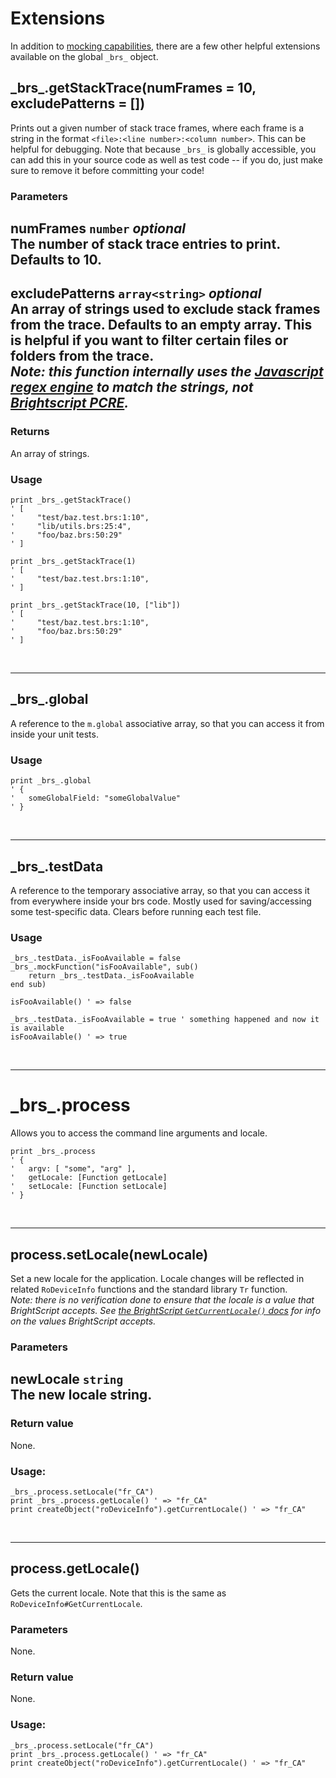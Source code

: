 # Extensions

In addition to [mocking capabilities](api/reference/mocks.md), there are a few other helpful extensions available on the global `_brs_` object.

## \_brs_.getStackTrace(numFrames = 10, excludePatterns = [])

Prints out a given number of stack trace frames, where each frame is a string in the format `<file>:<line number>:<column number>`. This can be helpful for debugging. Note that because `_brs_` is globally accessible, you can add this in your source code as well as test code -- if you do, just make sure to remove it before committing your code!

### Parameters
**numFrames** `number` _optional_ \
The number of stack trace entries to print. Defaults to 10.
-------------
**excludePatterns** `array<string>` _optional_ \
An array of strings used to exclude stack frames from the trace. Defaults to an empty array. This is helpful if you want to filter certain files or folders from the trace. \
*Note: this function internally uses the [Javascript regex engine](https://developer.mozilla.org/en-US/docs/Web/JavaScript/Reference/Global_Objects/RegExp) to match the strings, not [Brightscript PCRE](https://developer.roku.com/en-ca/docs/references/brightscript/components/roregex.md).*
-------------

### Returns
An array of strings.

### Usage
```brightscript
print _brs_.getStackTrace()
' [
'     "test/baz.test.brs:1:10",
'     "lib/utils.brs:25:4",
'     "foo/baz.brs:50:29"
' ]

print _brs_.getStackTrace(1)
' [
'     "test/baz.test.brs:1:10",
' ]

print _brs_.getStackTrace(10, ["lib"])
' [
'     "test/baz.test.brs:1:10",
'     "foo/baz.brs:50:29"
' ]
```
<br/>

------------

## \_brs_.global

A reference to the `m.global` associative array, so that you can access it from inside your unit tests.

### Usage
```brightscript
print _brs_.global
' {
'   someGlobalField: "someGlobalValue"
' }
```
<br/>

------------

## \_brs_.testData

A reference to the temporary associative array, so that you can access it from everywhere inside your brs code. Mostly used for saving/accessing some test-specific data. Clears before running each test file.

### Usage
```brightscript
_brs_.testData._isFooAvailable = false
_brs_.mockFunction("isFooAvailable", sub()
    return _brs_.testData._isFooAvailable
end sub)

isFooAvailable() ' => false

_brs_.testData._isFooAvailable = true ' something happened and now it is available
isFooAvailable() ' => true
```
<br/>

------------

# \_brs_.process

Allows you to access the command line arguments and locale.

```brightscript
print _brs_.process
' {
'   argv: [ "some", "arg" ],
'   getLocale: [Function getLocale]
'   setLocale: [Function setLocale]
' }
```
<br/>

------------

## process.setLocale(newLocale)
Set a new locale for the application. Locale changes will be reflected in related `RoDeviceInfo` functions and the standard library `Tr` function. \
_Note: there is no verification done to ensure that the locale is a value that BrightScript accepts. See [the BrightScript `GetCurrentLocale()` docs](https://developer.roku.com/docs/references/brightscript/interfaces/ifdeviceinfo.md#getcurrentlocale-as-string) for info on the values BrightScript accepts._ 

### Parameters
**newLocale** `string` \
The new locale string.
-------------

### Return value
None.

### Usage:
```brightscript
_brs_.process.setLocale("fr_CA")
print _brs_.process.getLocale() ' => "fr_CA"
print createObject("roDeviceInfo").getCurrentLocale() ' => "fr_CA"
```
<br/>

------------

## process.getLocale()
Gets the current locale. Note that this is the same as `RoDeviceInfo#GetCurrentLocale`.

### Parameters
None.

### Return value
None.

### Usage:
```brightscript
_brs_.process.setLocale("fr_CA")
print _brs_.process.getLocale() ' => "fr_CA"
print createObject("roDeviceInfo").getCurrentLocale() ' => "fr_CA"
```
